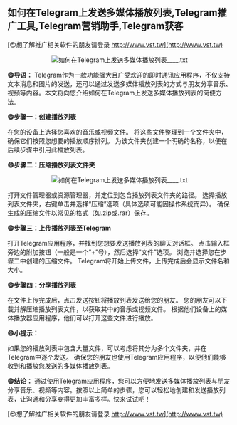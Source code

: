 ## **如何在Telegram上发送多媒体播放列表,Telegram推广工具,Telegram营销助手,Telegram获客**

[😍想了解推广相关软件的朋友请登录 http://www.vst.tw](http://www.vst.tw)

 <center><img src="https://vst.tw/MP4/tuiguang/png/0.png" alt="如何在Telegram上发送多媒体播放列表____.txt"></center>

**😄导语：**
Telegram作为一款功能强大且广受欢迎的即时通讯应用程序，不仅支持文本消息和图片的发送，还可以通过发送多媒体播放列表的方式与朋友分享音乐、视频等内容。本文将向您介绍如何在Telegram上发送多媒体播放列表的简便方法。

**😄步骤一：创建播放列表**

在您的设备上选择您喜欢的音乐或视频文件。
将这些文件整理到一个文件夹中，确保它们按照您想要的播放顺序排列。
为该文件夹创建一个明确的名称，以便在后续步骤中引用此播放列表。

**😄步骤二：压缩播放列表文件夹**

 <center><img src="https://vst.tw/MP4/tuiguang/png/2.png" alt="如何在Telegram上发送多媒体播放列表____.txt"></center>

打开文件管理器或资源管理器，并定位到包含播放列表文件夹的路径。
选择播放列表文件夹，右键单击并选择“压缩”选项（具体选项可能因操作系统而异）。
确保生成的压缩文件以常见的格式（如.zip或.rar）保存。

**😄步骤三：上传播放列表至Telegram**

打开Telegram应用程序，并找到您想要发送播放列表的聊天对话框。
点击输入框旁边的附加按钮（一般是一个“+”号），然后选择“文件”选项。
浏览并选择您在步骤二中创建的压缩文件。
Telegram将开始上传文件，上传完成后会显示文件名和大小。

**😄步骤四：分享播放列表**

在文件上传完成后，点击发送按钮将播放列表发送给您的朋友。
您的朋友可以下载并解压缩播放列表文件，以获取其中的音乐或视频文件。
根据他们设备上的媒体播放器应用程序，他们可以打开这些文件进行播放。

**😄小提示：**

如果您的播放列表中包含大量文件，可以考虑将其分为多个文件夹，并在Telegram中逐个发送。
确保您的朋友也使用Telegram应用程序，以便他们能够收到和播放您发送的多媒体播放列表。

**😄结论：**
通过使用Telegram应用程序，您可以方便地发送多媒体播放列表与朋友分享音乐、视频等内容。按照以上简单的步骤，您可以轻松地创建和发送播放列表，让沟通和分享变得更加丰富多样。快来试试吧！

[😍想了解推广相关软件的朋友请登录 http://www.vst.tw](http://www.vst.tw)



